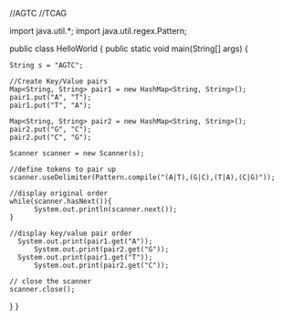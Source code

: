 //AGTC
//TCAG

import java.util.*; 
import java.util.regex.Pattern; 

public class HelloWorld {
  public static void main(String[] args) {
  
  	String s = "AGTC"; 
  	
  	//Create Key/Value pairs
  	Map<String, String> pair1 = new HashMap<String, String>();
	pair1.put("A", "T");
	pair1.put("T", "A");
	
	Map<String, String> pair2 = new HashMap<String, String>();
	pair2.put("G", "C");
	pair2.put("C", "G");
  	
	Scanner scanner = new Scanner(s); 
		
	//define tokens to pair up
	scanner.useDelimiter(Pattern.compile("(A|T),(G|C),(T|A),(C|G)")); 

	//display original order
	while(scanner.hasNext()){
          System.out.println(scanner.next());
	}
	
	//display key/value pair order
	  System.out.print(pair1.get("A"));
	  	  System.out.print(pair2.get("G"));
	  System.out.print(pair1.get("T"));
	  	  System.out.print(pair2.get("C"));      

	// close the scanner 
	scanner.close(); 

  }
}
